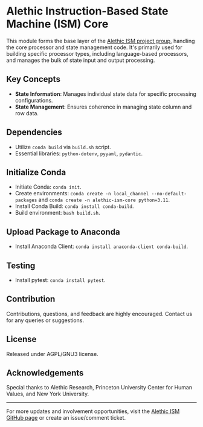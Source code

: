 # Alethic Instruction-Based State Machine (ISM) Core

This module forms the base layer of the [Alethic ISM project group](https://github.com/quantumwake/alethic), handling the core processor and state management code. It's primarily used for building specific processor types, including language-based processors, and manages the bulk of state input and output processing.

## Key Concepts
- **State Information**: Manages individual state data for specific processing configurations.
- **State Management**: Ensures coherence in managing state column and row data.

## Dependencies
- Utilize `conda build` via `build.sh` script.
- Essential libraries: `python-dotenv`, `pyyaml`, `pydantic`.

## Initialize Conda
- Initiate Conda: `conda init`.
- Create environments: `conda create -n local_channel --no-default-packages` and `conda create -n alethic-ism-core python=3.11`.
- Install Conda Build: `conda install conda-build`.
- Build environment: `bash build.sh`.

## Upload Package to Anaconda
- Install Anaconda Client: `conda install anaconda-client conda-build`.

## Testing
- Install pytest: `conda install pytest`.

## Contribution
Contributions, questions, and feedback are highly encouraged. Contact us for any queries or suggestions.

## License
Released under AGPL/GNU3 license.

## Acknowledgements
Special thanks to Alethic Research, Princeton University Center for Human Values, and New York University.

---

For more updates and involvement opportunities, visit the [Alethic ISM GitHub page](https://github.com/quantumwake/alethic) or create an issue/comment ticket.
